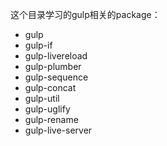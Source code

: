 这个目录学习的gulp相关的package：
- gulp
- gulp-if
- gulp-livereload
- gulp-plumber
- gulp-sequence
- gulp-concat
- gulp-util
- gulp-uglify
- gulp-rename
- gulp-live-server
